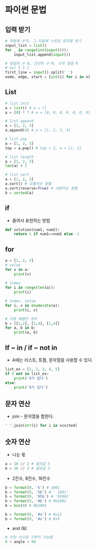 # 파이썬 문법
## 입력 받기
```python
# 처음에 숫자, 그 다음에 스트링 문자열 받기
input_list = list()
for _ in range(int(input())):
    input_list.append(input())

# 정점의 수 N, 간선의 수 M, 시작 정점 R
# ex) 5 5 1
first_line = input().split(' ')
node, edge, start = [int(i) for i in n]
```

## List
```python
# list init
a = list() # a = []
a = [0] * 7 # a = [0, 0, 0, 0, 0, 0, 0]

# list append
a = [1, 2, 3]
a.append(4) # a = [1, 2, 3, 4]

# list pop
a = [1, 2, 3]
top = a.pop() # top = 3, a = [1, 2]

# list length
a = [1, 2, 3]
len(a) # 3

# list sort
a = [1, 2, 3]
a.sort() # 오름차순 정렬
a.sort(reverse=True) # 내림차순 정렬
b = sorted(a)
```
## if
* 줄여서 표현하는 방법
```python
def solution(num1, num2):
    return 1 if num1==num2 else -1
```

## for

```python
a = [1, 2, 3]
# value
for v in a:
    print(v)
    
# index
for i in range(len(a)):
    print(i)

# index, value
for i, v in enumerate(a):
    print(i, v)

# 다중 배열인 경우
b = [[1,2], [3,4], [1,4]]
for a, b in b:
    print(a, b)
```


## If ~ in / if ~ not in
* A에는 리스트, 튜플, 문자열을 사용할 수 있다.
```python
list_ex = [1, 2, 3, 4, 5]
if 9 not in list_ex:
    print('9가 없다')
else:
    print('9가 있다')
```

## 문자 연산
* join - 문자열을 합한다.
```python
" ".join(str(i) for i in visited)
```

## 숫자 연산
* 나눈 몫
```python
a = 10 // 2 # 결과값 5
b = 10 // 3 # 결과값 3
```
* 2진수, 8진수, 16진수
```python
b = format(9, 'b') # 1001
b = format(9, '5b') # ' 1001'
b = format(9, '05b') # '01001'
b = format(9, '#b') # 0b1001
b = bin(9) # 0b1001

b = format(9, '#o') # 0o11
b = format(9, '#x') # 0x9


```

* and (&)
```python
# 이런 식으로 구현이 가능함
0 < angle < 90
```